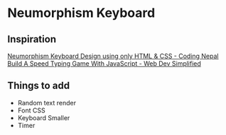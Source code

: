 # Neumorphism Keyboard

## Inspiration

[Neumorphism Keyboard Design using only HTML & CSS - Coding Nepal](https://www.youtube.com/watch?v=WlsY02Uka1Y&t=52s) <br>
[Build A Speed Typing Game With JavaScript -  Web Dev Simplified](https://www.youtube.com/watch?v=R-7eQIHRszQ&t=1224s)

## Things to add

- Random text render
- Font CSS
- Keyboard Smaller
- Timer
